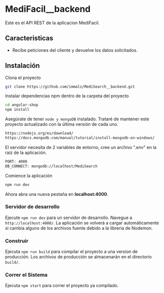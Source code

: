 
# MediFacil__backend

Este es el API REST de la aplicacion MediFacil.


## Caracteristicas
* Recibe peticiones del cliente y devuelve los datos solicitados.

## Instalación

Clona el proyecto
```bash
git clone https://github.com/immalz/MediSearch__backend.git
```

Instalar dependencias npm dentro de la carpeta del proyecto
```bash
cd angular-shop
npm install
```

Asegúrate de tener `node y mongoDB` instalado. Trataré de mantener este proyecto actualizado con la última versión de cada uno.
```bash
https://nodejs.org/es/download/
https://docs.mongodb.com/manual/tutorial/install-mongodb-on-windows/
```

El servidor necesita de 2 variables de entorno, cree un archivo ".env" en la raiz de la aplicación.
```bash
PORT: 4000
DB_CONNECT: mongodb://localhost/MediSearch
```

Comience la aplicación
```bash
npm run dev
```

Ahora abra una nueva pestaña en **localhost:4000**.


### Servidor de desarrollo
Ejecute `npm run dev` para un servidor de desarrollo. Navegue a `http://localhost:4000/`. La aplicación se volverá a cargar automáticamente si cambia alguno de los archivos fuente debido a la libreria de Nodemon.


### Construir

Ejecuta `npm run build` para compilar el proyecto a una version de producción. Los archivos de producción se almacenarán en el directorio `build/`.



### Correr el Sistema

Ejecuta `npm start` para correr el proyecto ya compilado.
